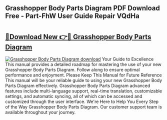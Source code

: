 ## Grasshopper Body Parts Diagram PDF Download Free - Part-FhW User Guide Repair VQdHa

# <h2><a href="http://dfkyfa.blite.top/?on=Grasshopper+Body+Parts+Diagram">🔗Download New 👉🔴 Grasshopper Body Parts Diagram</a></h2>

[![Grasshopper Body Parts Diagram download](https://i.imgur.com/lujVjoI.png)](http://dfkyfa.blite.top/?on=Grasshopper+Body+Parts+Diagram)
Your Guide to Excellence This manual provides a detailed roadmap for mastering the use of your new Grasshopper Body Parts Diagram. Follow along to ensure optimal performance and enjoyment. Please Keep This Manual for Future Reference This manual will be your reliable guide to using your new Grasshopper Body Parts Diagram effectively. Grasshopper Body Parts Diagram advanced features include multi-language support, real-time translation, customizable settings, and automatic syncing, all of which can be accessed and customized through the user interface. We're Here to Help You Every Step of the Way Grasshopper Body Parts Diagram. Our customer support team is available throughout your journey.
